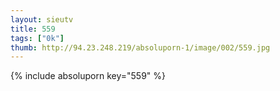 ```yaml
--- 
layout: sieutv
title: 559
tags: ["0k"]
thumb: http://94.23.248.219/absoluporn-1/image/002/559.jpg
---
```

{% include absoluporn key="559" %} 
